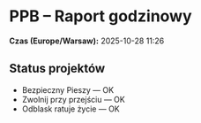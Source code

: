 # PPB – Raport godzinowy
**Czas (Europe/Warsaw):** 2025-10-28 11:26

## Status projektów
- Bezpieczny Pieszy — OK
- Zwolnij przy przejściu — OK
- Odblask ratuje życie — OK

